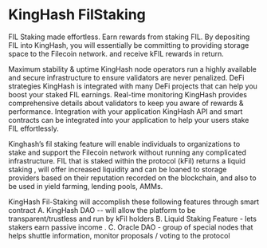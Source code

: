# KingHash FilStaking

FIL Staking made effortless.
Earn rewards from staking FIL. 
By depositing FIL into KingHash, you will essentially be committing to providing storage space to the Filecoin network. and receive kFIL rewards in return.

Maximum stability & uptime
KingHash node operators run a highly available and secure infrastructure to ensure validators are never penalized.
DeFi strategies
KingHash is integrated with many DeFi projects that can help you boost your staked FIL earnings.
Real-time monitoring
KingHash provides comprehensive details about validators to keep you aware of rewards & performance.
Integration with your application
KingHash API and smart contracts can be integrated into your application to help your users stake FIL effortlessly.

Kinghash’s fil staking feature will enable individuals to organizations to stake and support the Filecoin network without running any complicated infrastructure. FIL that is staked within the protocol (kFil) returns a liquid staking , will offer increased liquidity and can be loaned to storage providers based on their reputation recorded on the blockchain, and also to be used in yield farming, lending pools, AMMs. 

KingHash Fil-Staking will accomplish these following features through smart contract 
A. KingHash DAO -- will allow the platform to be transparent/trustless and run by kFil holders
B. Liquid Staking Feature - lets stakers earn passive income . 
C. Oracle DAO - group of special nodes that helps shuttle information, monitor proposals / voting to the protocol 
